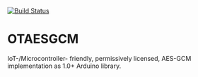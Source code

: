 [![Build Status](https://travis-ci.org/opentrv/OTiAESGCM.svg?branch=master)](https://travis-ci.org/opentrv/OTAESGCM)

# OTAESGCM
IoT-/Microcontroller- friendly, permissively licensed, AES-GCM implementation as 1.0+ Arduino library.
